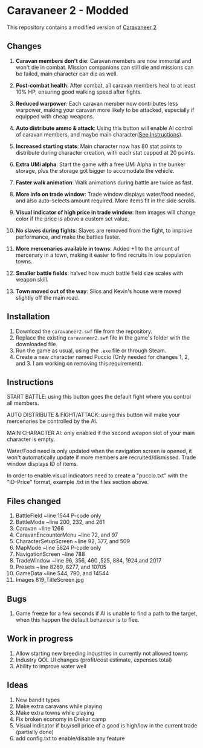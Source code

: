 # Caravaneer 2 - Modded

This repository contains a modified version of [Caravaneer 2](https://store.steampowered.com/app/1500820/Caravaneer_2/)



## Changes

1. **Caravan members don't die**: Caravan members are now immortal and won't die in combat. Mission companions can still die and missions can be failed, main character can die as well.

2. **Post-combat health**: After combat, all caravan members heal to at least 10% HP, ensuring good walking speed after fights.

3. **Reduced warpower**: Each caravan member now contributes less warpower, making your caravan more likely to be attacked, especially if equipped with cheap weapons.

4. **Auto distribute ammo & attack**: Using this button will enable AI control of caravan members, and maybe main character([See Instructions](#Instructions)).

5. **Increased starting stats**: Main character now has 80 stat points to distribute during character creation, with each stat capped at 20 points.

6. **Extra UMi alpha**: Start the game with a free UMi Alpha in the bunker storage, plus the storage got bigger to accomodate the vehicle.

7. **Faster walk animation**: Walk animations during battle are twice as fast.

8. **More info on trade window**: Trade window displays water/food needed, and also auto-selects amount required. More items fit in the side scrolls.

9. **Visual indicator of high price in trade window**: Item images will change color if the price is above a custom set value.

10. **No slaves during fights**: Slaves are removed from the fight, to improve performance, and make the battles faster.

11. **More mercenaries available in towns**: Added +1 to the amount of mercenary in a town, making it easier to find recruits in low population towns.

12. **Smaller battle fields**: halved how much battle field size scales with weapon skill.

13. **Town moved out of the way**: Silos and Kevin's house were moved slightly off the main road.



## Installation

1. Download the `caravaneer2.swf` file from the repository.
2. Replace the existing `caravaneer2.swf` file in the game's folder with the downloaded file.
3. Run the game as usual, using the `.exe` file or through Steam.
4. Create a new character named Puccio (Only needed for changes 1, 2, and 3. I am working on removing this requirement).



## Instructions

START BATTLE: using this button goes the default fight where you control all members.

AUTO DISTRIBUTE & FIGHT/ATTACK: using this button will make your mercenaries be controlled by the AI.

MAIN CHARACTER AI: only enabled if the second weapon slot of your main character is empty.


Water/Food need is only updated when the navigation screen is opened, it won't automatically update if more members are recruited/dismissed.
Trade window displays ID of items.

In order to enable visual indicators need to create a "puccio.txt" with the "ID-Price" format, example .txt in the files section above. 



## Files changed

1. BattleField				~line 1544					P-code only
2. BattleMode				~line 200, 232, and 261
3. Caravan				~line 1266
4. CaravanEncounterMenu			~line 72, and 97
5. CharacterSetupScreen			~line 92, 377, and 509
6. MapMode				~line 5624					P-code only
7. NavigationScreen			~line 788
8. TradeWindow				~line 96, 356, 460 ,525, 884, 1924,and 2017
9. Presets				~line 8269, 8277, and 10705
10. GameData				~line 544, 790, and 14544
11. Images				819_TitleScreen.jpg



## Bugs

1. Game freeze for a few seconds if AI is unable to find a path to the target, when this happen the default behaviour is to flee.



## Work in progress

1. Allow starting new breeding industries in currently not allowed towns
2. Industry QOL UI changes (profit/cost estimate, expenses total)
3. Ability to improve water well



## Ideas

1. New bandit types
2. Make extra caravans while playing
3. Make extra towns while playing
4. Fix broken economy in Drekar camp
5. Visual indicator if buy/sell price of a good is high/low in the current trade (partially done)
6. add config.txt to enable/disable any feature
